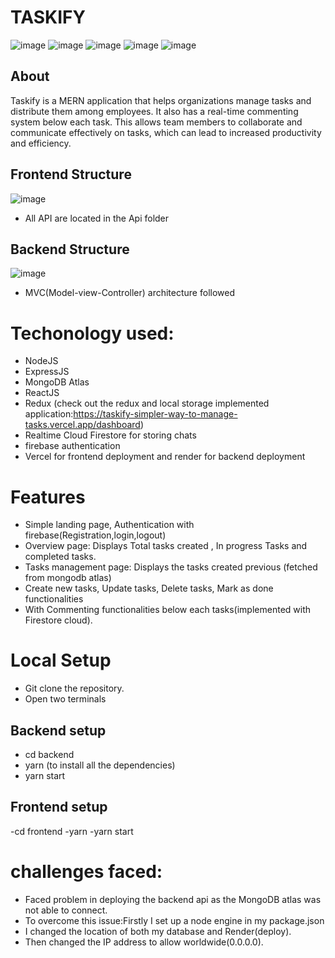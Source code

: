 # TASKIFY
![image](https://github.com/warriorBunny013/TASKIFY-MERN/assets/97738453/5e7ab201-ac99-4096-8f64-83557f661738)
![image](https://github.com/warriorBunny013/TASKIFY-MERN/assets/97738453/0065bf5a-3843-4ffb-8df1-c6b031e2f8c4)
![image](https://github.com/warriorBunny013/TASKIFY-MERN/assets/97738453/dad510ee-89fe-4036-8a16-772e6460c442)
![image](https://github.com/warriorBunny013/TASKIFY-MERN/assets/97738453/263760c5-beae-43fc-9fb1-80c9992543dd)
![image](https://github.com/warriorBunny013/TASKIFY-MERN/assets/97738453/f03fce7b-4fae-4cc2-b0ac-7349ef0affe1)

## About 
Taskify is a MERN application that helps organizations manage tasks and distribute them among employees. It also has a real-time commenting system below each task. This allows team members to collaborate and communicate effectively on tasks, which can lead to increased productivity and efficiency.
## Frontend Structure
![image](https://github.com/warriorBunny013/TASKIFY-MERN/assets/97738453/48493944-cb8a-4b3b-9d46-c44c5ae2ed1c)
- All API are located in the Api folder

## Backend Structure

![image](https://github.com/warriorBunny013/TASKIFY-MERN/assets/97738453/04621e31-f121-4a9c-bf81-0254abef20be)
- MVC(Model-view-Controller) architecture followed

# Techonology used:
- NodeJS
- ExpressJS
- MongoDB Atlas
- ReactJS
- Redux (check out the redux and local storage implemented application:https://taskify-simpler-way-to-manage-tasks.vercel.app/dashboard)
- Realtime Cloud Firestore for storing chats
- firebase authentication
- Vercel for frontend deployment and render for backend deployment

# Features
- Simple landing page, Authentication with firebase(Registration,login,logout)
- Overview page: Displays Total tasks created , In progress Tasks and completed tasks.
- Tasks management page: Displays the tasks created previous (fetched from mongodb atlas)
- Create new tasks, Update tasks, Delete tasks, Mark as done functionalities
- With Commenting functionalities below each tasks(implemented with Firestore cloud).

# Local Setup
- Git clone the repository.
- Open two terminals
## Backend setup
- cd backend
- yarn (to install all the dependencies)
- yarn start

## Frontend setup
-cd frontend
-yarn
-yarn start

# challenges faced:
- Faced problem in deploying the backend api as the MongoDB atlas was not able to connect.
- To overcome this issue:Firstly I set up a node engine in my package.json
-  I changed the location of both my database and Render(deploy). 
-  Then changed the IP address to allow worldwide(0.0.0.0).

